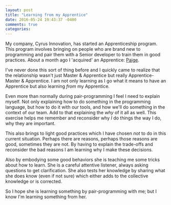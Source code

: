 ```yaml
---
layout: post
title: "Learning from my Apprentice"
date: 2016-05-24 19:43:37 -0400
comments: true
categories: 
---
```


My company, Cyrus Innovation, has started an Apprenticeship program.
This program involves bringing on people who are brand new to
programming and pair them with a Senior developer to train them in
good practices. About a month ago I 'acquired' an Apprentice:
[Paige](https://paigelearnscode.wordpress.com/). 

I've never done this sort of thing before and I quickly came to
realize that the relationship wasn't just Master & Apprentice but
really Apprentice-Master & Apprentice. I am not only learning as I go
what it means to have an Apprentice but also learning *from* my
Apprentice.

Even more than normally during pair-programming I feel I need to
explain myself. Not only explaining how to do something in the
programming language, but how to do it with our tools, and how we'll
do something in the context of our team. Add to that explaining the
*why* of it all as well. This exercise helps me remember and
reconsider why *I* do things the way I do, why they are important.

This also brings to light good practices which I have chosen *not* to
do in this current situation. Perhaps there are reasons, perhaps those
reasons are good, sometimes they are not. By having to explain the
trade-offs and reconsider the bad reasons I am learning why I make
these decisions.

Also by embodying some good behaviors she is teaching me some tricks
about how to learn. She is a careful attentive listener, always asking
questions to get clarification. She also tests her knowledge by
sharing what she does know (even if not sure) which either adds to the
collective knowledge or is corrected.

So I hope she is learning something by pair-programming with me; but I
know I'm learning something from her.
